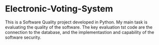 # Electronic-Voting-System
This is a Software Quality project developed in Python. My main task is evaluating the quality of the software. The key evaluation tst code are the connection to the database, and the implementastion and capability of the software security.
